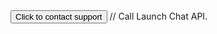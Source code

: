 <html>
  <body>
	  <button id="launchChatButton" onclick="launchChat()">Click to contact support</button>
    <script type='text/javascript'>
    function initEmbeddedMessaging() {
        try {
            embeddedservice_bootstrap.settings.language = 'en_US'; // For example, enter 'en' or 'en-US'
            
            window.addEventListener("onEmbeddedMessagingReady", () => {
    console.log("Received the onEmbeddedMessagingReady event…");
    embeddedservice_bootstrap.prechatAPI.setHiddenPrechatFields({
	"Customer_First_Name" : "FirstName_fromgithub",
	"Customer_Last_Name" : "Lastname_fromgithub",
	"Customer_Email_Address" : "Test123@fromgithub.com",
	"Customer_Language_Preference" : "English"}
	);
});

            embeddedservice_bootstrap.init(
                '00D04000000p5i3',
                'UL_Digital_Assistant',
                'https://ulenterpriseorg--chatbot.sandbox.my.site.com/ESWULDigitalAssistant1707752748287',
                {
                    scrt2URL: 'https://ulenterpriseorg--chatbot.sandbox.my.salesforce-scrt.com'
                }
            );
        } catch (err) {
            console.error('Error loading Embedded Messaging: ', err);
        }
    };
</script>
<script type='text/javascript' src='https://ulenterpriseorg--chatbot.sandbox.my.site.com/ESWULDigitalAssistant1707752748287/assets/js/bootstrap.min.js' onload='initEmbeddedMessaging()'></script>
// Call Launch Chat API.
<script>
    function launchChat() {
	//initEmbeddedMessaging();
        embeddedservice_bootstrap.utilAPI
	    .launchChat()
            .then(() => {
                // Success handler used to perform actions
                // when the chat client launches successfully.
                // For example, create a method that disables the launch chat button.
              //  disableLaunchChatButton();
            }).catch(() => {
                // Error handler used to perform actions
                // if the chat client fails to launch.
                // For example, create a method that hides the launch chat button.
             //   hideLaunchChatButton();
            }).finally(() => {
                // Finally handler used to perform any clean-up actions
                // regardless of whether the chat client launches successfully or not.
                // For example, create a method that logs the user’s attempt to chat.
               // logEndUserAttemptToChat();
            });
    }
</script>

  </body>
</html>
